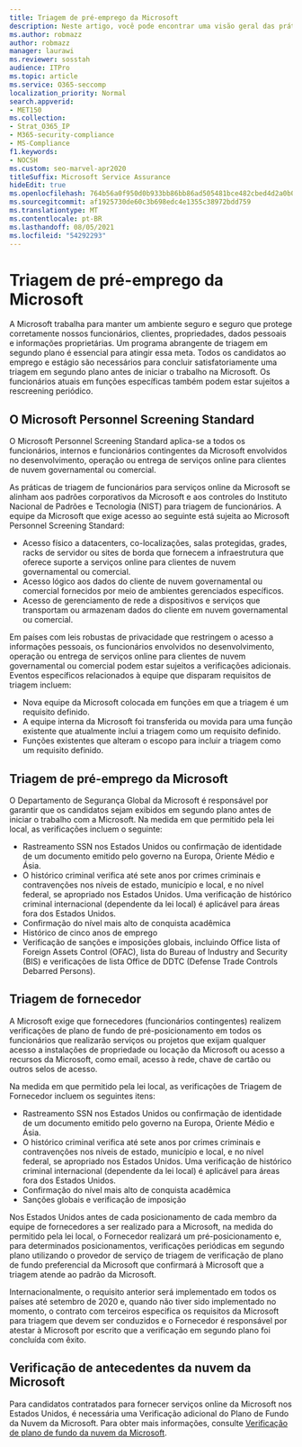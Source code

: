 ```yaml
---
title: Triagem de pré-emprego da Microsoft
description: Neste artigo, você pode encontrar uma visão geral das práticas de triagem de pré-emprego da Microsoft para Microsoft 365.
ms.author: robmazz
author: robmazz
manager: laurawi
ms.reviewer: sosstah
audience: ITPro
ms.topic: article
ms.service: O365-seccomp
localization_priority: Normal
search.appverid:
- MET150
ms.collection:
- Strat_O365_IP
- M365-security-compliance
- MS-Compliance
f1.keywords:
- NOCSH
ms.custom: seo-marvel-apr2020
titleSuffix: Microsoft Service Assurance
hideEdit: true
ms.openlocfilehash: 764b56a0f950d0b933bb86bb86ad505481bce482cbed4d2a0b06a4969b1c6661
ms.sourcegitcommit: af1925730de60c3b698edc4e1355c38972bdd759
ms.translationtype: MT
ms.contentlocale: pt-BR
ms.lasthandoff: 08/05/2021
ms.locfileid: "54292293"
---
```

# <a name="microsoft-pre-employment-screening"></a>Triagem de pré-emprego da Microsoft

A Microsoft trabalha para manter um ambiente seguro e seguro que protege corretamente nossos funcionários, clientes, propriedades, dados pessoais e informações proprietárias. Um programa abrangente de triagem em segundo plano é essencial para atingir essa meta. Todos os candidatos ao emprego e estágio são necessários para concluir satisfatoriamente uma triagem em segundo plano antes de iniciar o trabalho na Microsoft. Os funcionários atuais em funções específicas também podem estar sujeitos a rescreening periódico.

## <a name="the-microsoft-personnel-screening-standard"></a>O Microsoft Personnel Screening Standard

O Microsoft Personnel Screening Standard aplica-se a todos os funcionários, internos e funcionários contingentes da Microsoft envolvidos no desenvolvimento, operação ou entrega de serviços online para clientes de nuvem governamental ou comercial.

As práticas de triagem de funcionários para serviços online da Microsoft se alinham aos padrões corporativos da Microsoft e aos controles do Instituto Nacional de Padrões e Tecnologia (NIST) para triagem de funcionários. A equipe da Microsoft que exige acesso ao seguinte está sujeita ao Microsoft Personnel Screening Standard:

- Acesso físico a datacenters, co-localizações, salas protegidas, grades, racks de servidor ou sites de borda que fornecem a infraestrutura que oferece suporte a serviços online para clientes de nuvem governamental ou comercial.
- Acesso lógico aos dados do cliente de nuvem governamental ou comercial fornecidos por meio de ambientes gerenciados específicos.
- Acesso de gerenciamento de rede a dispositivos e serviços que transportam ou armazenam dados do cliente em nuvem governamental ou comercial.

Em países com leis robustas de privacidade que restringem o acesso a informações pessoais, os funcionários envolvidos no desenvolvimento, operação ou entrega de serviços online para clientes de nuvem governamental ou comercial podem estar sujeitos a verificações adicionais. Eventos específicos relacionados à equipe que disparam requisitos de triagem incluem:

- Nova equipe da Microsoft colocada em funções em que a triagem é um requisito definido.
- A equipe interna da Microsoft foi transferida ou movida para uma função existente que atualmente inclui a triagem como um requisito definido.
- Funções existentes que alteram o escopo para incluir a triagem como um requisito definido.

## <a name="microsoft-pre-employment-screening"></a>Triagem de pré-emprego da Microsoft

O Departamento de Segurança Global da Microsoft é responsável por garantir que os candidatos sejam exibidos em segundo plano antes de iniciar o trabalho com a Microsoft.
Na medida em que permitido pela lei local, as verificações incluem o seguinte:

- Rastreamento SSN nos Estados Unidos ou confirmação de identidade de um documento emitido pelo governo na Europa, Oriente Médio e Ásia.
- O histórico criminal verifica até sete anos por crimes criminais e contravenções nos níveis de estado, município e local, e no nível federal, se apropriado nos Estados Unidos. Uma verificação de histórico criminal internacional (dependente da lei local) é aplicável para áreas fora dos Estados Unidos.
- Confirmação do nível mais alto de conquista acadêmica
- Histórico de cinco anos de emprego
- Verificação de sanções e imposições globais, incluindo Office lista of Foreign Assets Control (OFAC), lista do Bureau of Industry and Security (BIS) e verificações de lista Office de DDTC (Defense Trade Controls Debarred Persons).

## <a name="supplier-screening"></a>Triagem de fornecedor

A Microsoft exige que fornecedores (funcionários contingentes) realizem verificações de plano de fundo de pré-posicionamento em todos os funcionários que realizarão serviços ou projetos que exijam qualquer acesso a instalações de propriedade ou locação da Microsoft ou acesso a recursos da Microsoft, como email, acesso à rede, chave de cartão ou outros selos de acesso.

Na medida em que permitido pela lei local, as verificações de Triagem de Fornecedor incluem os seguintes itens:

- Rastreamento SSN nos Estados Unidos ou confirmação de identidade de um documento emitido pelo governo na Europa, Oriente Médio e Ásia.
- O histórico criminal verifica até sete anos por crimes criminais e contravenções nos níveis de estado, município e local, e no nível federal, se apropriado nos Estados Unidos. Uma verificação de histórico criminal internacional (dependente da lei local) é aplicável para áreas fora dos Estados Unidos.
- Confirmação do nível mais alto de conquista acadêmica
- Sanções globais e verificação de imposição

Nos Estados Unidos antes de cada posicionamento de cada membro da equipe de fornecedores a ser realizado para a Microsoft, na medida do permitido pela lei local, o Fornecedor realizará um pré-posicionamento e, para determinados posicionamentos, verificações periódicas em segundo plano utilizando o provedor de serviço de triagem de verificação de plano de fundo preferencial da Microsoft que confirmará à Microsoft que a triagem atende ao padrão da Microsoft. 

Internacionalmente, o requisito anterior será implementado em todos os países até setembro de 2020 e, quando não tiver sido implementado no momento, o contrato com terceiros especifica os requisitos da Microsoft para triagem que devem ser conduzidos e o Fornecedor é responsável por atestar à Microsoft por escrito que a verificação em segundo plano foi concluída com êxito.

## <a name="microsoft-cloud-background-check"></a>Verificação de antecedentes da nuvem da Microsoft

Para candidatos contratados para fornecer serviços online da Microsoft nos Estados Unidos, é necessária uma Verificação adicional do Plano de Fundo da Nuvem da Microsoft. Para obter mais informações, consulte [Verificação de plano de fundo da nuvem da Microsoft](assurance-cloud-background-check.md).
